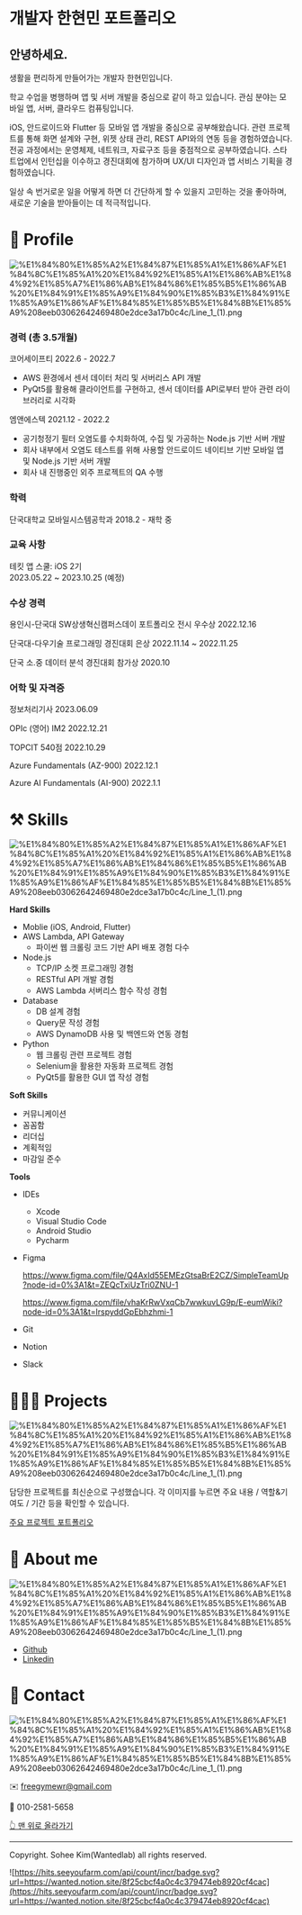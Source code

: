 # 개발자 한현민 포트폴리오

## 안녕하세요. 
생활을 편리하게 만들어가는
개발자 한현민입니다.

학교 수업을 병행하며 앱 및 서버 개발을 중심으로 같이 하고 있습니다. 
관심 분야는 모바일 앱, 서버, 클라우드 컴퓨팅입니다.

iOS, 안드로이드와 Flutter 등 모바일 앱 개발을 중심으로 공부해왔습니다. 관련 프로젝트를 통해 화면 설계와 구현, 위젯 상태 관리, REST API와의 연동 등을 경험하였습니다. 전공 과정에서는 운영체제, 네트워크, 자료구조 등을 중점적으로 공부하였습니다. 스타트업에서 인턴십을 이수하고 경진대회에 참가하며 UX/UI 디자인과 앱 서비스 기획을 경험하였습니다.

일상 속 번거로운 일을 어떻게 하면 더 간단하게 할 수 있을지 고민하는 것을 좋아하며, 
새로운 기술을 받아들이는 데 적극적입니다.

# 🔎 Profile

![%E1%84%80%E1%85%A2%E1%84%87%E1%85%A1%E1%86%AF%E1%84%8C%E1%85%A1%20%E1%84%92%E1%85%A1%E1%86%AB%E1%84%92%E1%85%A7%E1%86%AB%E1%84%86%E1%85%B5%E1%86%AB%20%E1%84%91%E1%85%A9%E1%84%90%E1%85%B3%E1%84%91%E1%85%A9%E1%86%AF%E1%84%85%E1%85%B5%E1%84%8B%E1%85%A9%208eeb03062642469480e2dce3a17b0c4c/Line_1_(1).png](%E1%84%80%E1%85%A2%E1%84%87%E1%85%A1%E1%86%AF%E1%84%8C%E1%85%A1%20%E1%84%92%E1%85%A1%E1%86%AB%E1%84%92%E1%85%A7%E1%86%AB%E1%84%86%E1%85%B5%E1%86%AB%20%E1%84%91%E1%85%A9%E1%84%90%E1%85%B3%E1%84%91%E1%85%A9%E1%86%AF%E1%84%85%E1%85%B5%E1%84%8B%E1%85%A9%208eeb03062642469480e2dce3a17b0c4c/Line_1_(1).png)

### 경력  (총 3.5개월)

코어세이프티   2022.6 - 2022.7

- AWS 환경에서 센서 데이터 처리 및 서버리스 API 개발
- PyQt5를 활용해 클라이언트를 구현하고, 센서 데이터를 API로부터 받아 관련 라이브러리로 시각화

엠앤에스텍   2021.12 - 2022.2

- 공기청정기 필터 오염도를 수치화하여, 수집 및 가공하는 Node.js 기반 서버 개발
- 회사 내부에서 오염도 테스트를 위해 사용할 안드로이드 네이티브 기반 모바일 앱 및 Node.js 기반 서버 개발
- 회사 내 진행중인 외주 프로젝트의 QA 수행

### 학력

단국대학교 모바일시스템공학과  2018.2 - 재학 중

### 교육 사항

테킷 앱 스쿨: iOS 2기  
2023.05.22 ~ 2023.10.25 (예정)

### 수상 경력

용인시-단국대 SW상생혁신캠퍼스데이 포트폴리오 전시 우수상
2022.12.16

단국대-다우기술 프로그래밍 경진대회 은상 2022.11.14 ~ 2022.11.25

단국 소.중 데이터 분석 경진대회 참가상 
2020.10

### 어학 및 자격증

정보처리기사 2023.06.09

OPIc (영어) IM2 2022.12.21

TOPCIT 540점 2022.10.29

Azure Fundamentals (AZ-900) 2022.12.1

Azure AI Fundamentals (AI-900) 2022.1.1

# ⚒️ Skills

![%E1%84%80%E1%85%A2%E1%84%87%E1%85%A1%E1%86%AF%E1%84%8C%E1%85%A1%20%E1%84%92%E1%85%A1%E1%86%AB%E1%84%92%E1%85%A7%E1%86%AB%E1%84%86%E1%85%B5%E1%86%AB%20%E1%84%91%E1%85%A9%E1%84%90%E1%85%B3%E1%84%91%E1%85%A9%E1%86%AF%E1%84%85%E1%85%B5%E1%84%8B%E1%85%A9%208eeb03062642469480e2dce3a17b0c4c/Line_1_(1).png](%E1%84%80%E1%85%A2%E1%84%87%E1%85%A1%E1%86%AF%E1%84%8C%E1%85%A1%20%E1%84%92%E1%85%A1%E1%86%AB%E1%84%92%E1%85%A7%E1%86%AB%E1%84%86%E1%85%B5%E1%86%AB%20%E1%84%91%E1%85%A9%E1%84%90%E1%85%B3%E1%84%91%E1%85%A9%E1%86%AF%E1%84%85%E1%85%B5%E1%84%8B%E1%85%A9%208eeb03062642469480e2dce3a17b0c4c/Line_1_(1).png)

**Hard Skills**

- Moblie (iOS, Android, Flutter)
- AWS Lambda, API Gateway
    - 파이썬 웹 크롤링 코드 기반 API 배포 경험 다수
- Node.js
    - TCP/IP 소켓 프로그래밍 경험
    - RESTful API 개발 경험
    - AWS Lambda 서버리스 함수 작성 경험
- Database
    - DB 설계 경험
    - Query문 작성 경험
    - AWS DynamoDB 사용 및 백엔드와 연동 경험
- Python
    - 웹 크롤링 관련 프로젝트 경험
    - Selenium을 활용한 자동화 프로젝트 경험
    - PyQt5를 활용한 GUI 앱 작성 경험

**Soft Skills**

- 커뮤니케이션
- 꼼꼼함
- 리더십
- 계획적임
- 마감일 준수

**Tools**

- IDEs
    - Xcode
    - Visual Studio Code
    - Android Studio
    - Pycharm
- Figma
    
    https://www.figma.com/file/Q4AxId55EMEzGtsaBrE2CZ/SimpleTeamUp?node-id=0%3A1&t=ZEQcTxiUzTri0ZNU-1
    
    https://www.figma.com/file/vhaKrRwVxqCb7wwkuvLG9p/E-eumWiki?node-id=0%3A1&t=lrspyddGpEbhzhmi-1
    
- Git
- Notion
- Slack

# 👩🏻‍💻 Projects

![%E1%84%80%E1%85%A2%E1%84%87%E1%85%A1%E1%86%AF%E1%84%8C%E1%85%A1%20%E1%84%92%E1%85%A1%E1%86%AB%E1%84%92%E1%85%A7%E1%86%AB%E1%84%86%E1%85%B5%E1%86%AB%20%E1%84%91%E1%85%A9%E1%84%90%E1%85%B3%E1%84%91%E1%85%A9%E1%86%AF%E1%84%85%E1%85%B5%E1%84%8B%E1%85%A9%208eeb03062642469480e2dce3a17b0c4c/Line_1_(1).png](%E1%84%80%E1%85%A2%E1%84%87%E1%85%A1%E1%86%AF%E1%84%8C%E1%85%A1%20%E1%84%92%E1%85%A1%E1%86%AB%E1%84%92%E1%85%A7%E1%86%AB%E1%84%86%E1%85%B5%E1%86%AB%20%E1%84%91%E1%85%A9%E1%84%90%E1%85%B3%E1%84%91%E1%85%A9%E1%86%AF%E1%84%85%E1%85%B5%E1%84%8B%E1%85%A9%208eeb03062642469480e2dce3a17b0c4c/Line_1_(1).png)

담당한 프로젝트를 최신순으로 구성했습니다. 각 이미지를 누르면 주요 내용 / 역할&기여도 / 기간 등을 확인할 수 있습니다.

[주요 프로젝트 포트폴리오](%E1%84%80%E1%85%A2%E1%84%87%E1%85%A1%E1%86%AF%E1%84%8C%E1%85%A1%20%E1%84%92%E1%85%A1%E1%86%AB%E1%84%92%E1%85%A7%E1%86%AB%E1%84%86%E1%85%B5%E1%86%AB%20%E1%84%91%E1%85%A9%E1%84%90%E1%85%B3%E1%84%91%E1%85%A9%E1%86%AF%E1%84%85%E1%85%B5%E1%84%8B%E1%85%A9%208eeb03062642469480e2dce3a17b0c4c/%E1%84%8C%E1%85%AE%E1%84%8B%E1%85%AD%20%E1%84%91%E1%85%B3%E1%84%85%E1%85%A9%E1%84%8C%E1%85%A6%E1%86%A8%E1%84%90%E1%85%B3%20%E1%84%91%E1%85%A9%E1%84%90%E1%85%B3%E1%84%91%E1%85%A9%E1%86%AF%E1%84%85%E1%85%B5%E1%84%8B%E1%85%A9%209d4c028d98d249d8a36df01c9c36652f.csv)

# 💫 About me

![%E1%84%80%E1%85%A2%E1%84%87%E1%85%A1%E1%86%AF%E1%84%8C%E1%85%A1%20%E1%84%92%E1%85%A1%E1%86%AB%E1%84%92%E1%85%A7%E1%86%AB%E1%84%86%E1%85%B5%E1%86%AB%20%E1%84%91%E1%85%A9%E1%84%90%E1%85%B3%E1%84%91%E1%85%A9%E1%86%AF%E1%84%85%E1%85%B5%E1%84%8B%E1%85%A9%208eeb03062642469480e2dce3a17b0c4c/Line_1_(1).png](%E1%84%80%E1%85%A2%E1%84%87%E1%85%A1%E1%86%AF%E1%84%8C%E1%85%A1%20%E1%84%92%E1%85%A1%E1%86%AB%E1%84%92%E1%85%A7%E1%86%AB%E1%84%86%E1%85%B5%E1%86%AB%20%E1%84%91%E1%85%A9%E1%84%90%E1%85%B3%E1%84%91%E1%85%A9%E1%86%AF%E1%84%85%E1%85%B5%E1%84%8B%E1%85%A9%208eeb03062642469480e2dce3a17b0c4c/Line_1_(1).png)

- [Github](https://github.com/deblur99)
- [Linkedin](https://www.linkedin.com/in/%ED%98%84%EB%AF%BC-%ED%95%9C-65714a213/)

# 👋 Contact

![%E1%84%80%E1%85%A2%E1%84%87%E1%85%A1%E1%86%AF%E1%84%8C%E1%85%A1%20%E1%84%92%E1%85%A1%E1%86%AB%E1%84%92%E1%85%A7%E1%86%AB%E1%84%86%E1%85%B5%E1%86%AB%20%E1%84%91%E1%85%A9%E1%84%90%E1%85%B3%E1%84%91%E1%85%A9%E1%86%AF%E1%84%85%E1%85%B5%E1%84%8B%E1%85%A9%208eeb03062642469480e2dce3a17b0c4c/Line_1_(1).png](%E1%84%80%E1%85%A2%E1%84%87%E1%85%A1%E1%86%AF%E1%84%8C%E1%85%A1%20%E1%84%92%E1%85%A1%E1%86%AB%E1%84%92%E1%85%A7%E1%86%AB%E1%84%86%E1%85%B5%E1%86%AB%20%E1%84%91%E1%85%A9%E1%84%90%E1%85%B3%E1%84%91%E1%85%A9%E1%86%AF%E1%84%85%E1%85%B5%E1%84%8B%E1%85%A9%208eeb03062642469480e2dce3a17b0c4c/Line_1_(1).png)

✉️ [freegymewr@gmail.com](mailto:freegymewr@gmail.com)

📱 010-2581-5658

[👆 맨 위로 올라가기](https://www.notion.so/8eeb03062642469480e2dce3a17b0c4c?pvs=21) 

---

Copyright. Sohee Kim(Wantedlab) all rights reserved.

![https://hits.seeyoufarm.com/api/count/incr/badge.svg?url=https://wanted.notion.site/8f25cbcf4a0c4c379474eb8920cf4cac](https://hits.seeyoufarm.com/api/count/incr/badge.svg?url=https://wanted.notion.site/8f25cbcf4a0c4c379474eb8920cf4cac)
